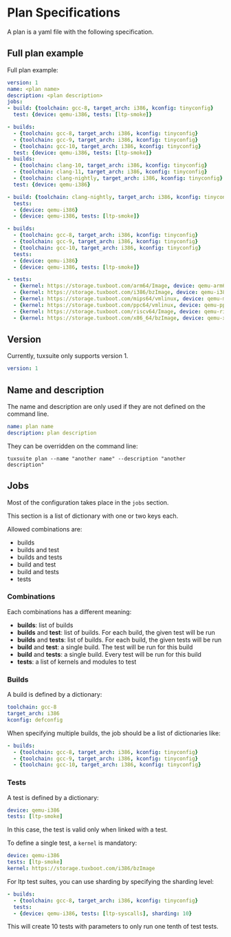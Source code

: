 # Plan Specifications

A plan is a yaml file with the following specification.

## Full plan example

Full plan example:

```yaml
version: 1
name: <plan name>
description: <plan description>
jobs:
- build: {toolchain: gcc-8, target_arch: i386, kconfig: tinyconfig}
  test: {device: qemu-i386, tests: [ltp-smoke]}

- builds:
  - {toolchain: gcc-8, target_arch: i386, kconfig: tinyconfig}
  - {toolchain: gcc-9, target_arch: i386, kconfig: tinyconfig}
  - {toolchain: gcc-10, target_arch: i386, kconfig: tinyconfig}
  test: {device: qemu-i386, tests: [ltp-smoke]}
- builds:
  - {toolchain: clang-10, target_arch: i386, kconfig: tinyconfig}
  - {toolchain: clang-11, target_arch: i386, kconfig: tinyconfig}
  - {toolchain: clang-nightly, target_arch: i386, kconfig: tinyconfig}
  test: {device: qemu-i386}

- build: {toolchain: clang-nightly, target_arch: i386, kconfig: tinyconfig}
  tests:
  - {device: qemu-i386}
  - {device: qemu-i386, tests: [ltp-smoke]}

- builds:
  - {toolchain: gcc-8, target_arch: i386, kconfig: tinyconfig}
  - {toolchain: gcc-9, target_arch: i386, kconfig: tinyconfig}
  - {toolchain: gcc-10, target_arch: i386, kconfig: tinyconfig}
  tests:
  - {device: qemu-i386}
  - {device: qemu-i386, tests: [ltp-smoke]}

- tests:
  - {kernel: https://storage.tuxboot.com/arm64/Image, device: qemu-arm64, tests: [ltp-smoke]}
  - {kernel: https://storage.tuxboot.com/i386/bzImage, device: qemu-i386, tests: [ltp-smoke]}
  - {kernel: https://storage.tuxboot.com/mips64/vmlinux, device: qemu-mips64, tests: [ltp-smoke]}
  - {kernel: https://storage.tuxboot.com/ppc64/vmlinux, device: qemu-ppc64, tests: [ltp-smoke]}
  - {kernel: https://storage.tuxboot.com/riscv64/Image, device: qemu-riscv64, tests: [ltp-smoke]}
  - {kernel: https://storage.tuxboot.com/x86_64/bzImage, device: qemu-x86_64, tests: [ltp-smoke]}
```

## Version

Currently, tuxsuite only supports version 1.

```yaml
version: 1
```

## Name and description

The name and description are only used if they are not defined on the command line.

```yaml
name: plan name
description: plan description
```

They can be overridden on the command line:

```
tuxsuite plan --name "another name" --description "another description"
```

## Jobs

Most of the configuration takes place in the `jobs` section.

This section is a list of dictionary with one or two keys each.

Allowed combinations are:

* builds
* builds and test
* builds and tests
* build and test
* build and tests
* tests

### Combinations

Each combinations has a different meaning:

* **builds**: list of builds
* **builds** and **test**: list of builds. For each build, the given test will be run
* **builds** and **tests**: list of builds. For each build, the given tests will be run
* **build** and **test**: a single build. The test will be run for this build
* **build** and **tests**: a single build. Every test will be run for this build
* **tests**: a list of kernels and modules to test

### Builds

A build is defined by a dictionary:

```yaml
toolchain: gcc-8
target_arch: i386
kconfig: defconfig
```

When specifying multiple builds, the job should be a list of dictionaries like:

```yaml
- builds:
  - {toolchain: gcc-8, target_arch: i386, kconfig: tinyconfig}
  - {toolchain: gcc-9, target_arch: i386, kconfig: tinyconfig}
  - {toolchain: gcc-10, target_arch: i386, kconfig: tinyconfig}
```

### Tests

A test is defined by a dictionary:

```yaml
device: qemu-i386
tests: [ltp-smoke]
```

In this case, the test is valid only when linked with a test.

To define a single test, a `kernel` is mandatory:

```yaml
device: qemu-i386
tests: [ltp-smoke]
kernel: https://storage.tuxboot.com/i386/bzImage
```

For ltp test suites, you can use sharding by specifying the sharding level:

```yaml
- builds:
  - {toolchain: gcc-8, target_arch: i386, kconfig: tinyconfig}
  tests:
  - {device: qemu-i386, tests: [ltp-syscalls], sharding: 10}
```

This will create 10 tests with parameters to only run one tenth of test tests.
